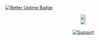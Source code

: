 [![Better Uptime Badge](https://betteruptime.com/status-badges/v1/monitor/cqjy.svg)](https://betteruptime.com/?utm_source=status_badge) 
<p align = 'center'>
  <img
    src="https://github-readme-stats.vercel.app/api/top-langs/?username=guglieee&theme=github_dark&hide_border=true"
  />
  <br>
  <img
    src="https://github-readme-stats.vercel.app/api?username=guglieee&count_private=true&include_all_commits=true&show_icons=true&theme=github_dark&hide_title=true&hide_border=true"
  />
  <br><br>
  <a href="https://dsc.gg/uccellini">
    <img
      alt="Support"
      src="https://img.shields.io/badge/discord-5865F2?logo=discord&logoColor=white&style=for-the-badge"
    />
  </a>
</p>
